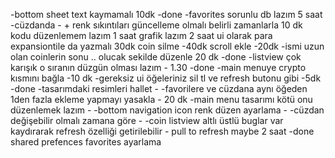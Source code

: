 -bottom sheet text kaymamalı 10dk -done
-favorites sorunlu db lazım  5 saat
-cüzdanda - + renk sıkıntıları
    güncelleme olmalı belirli zamanlarla 10 dk
    kodu düzenlemem lazım 1 saat
    grafik lazım 2 saat
    ui olarak para expansiontile da yazmalı 30dk 
    coin  silme -40dk
    scroll ekle -20dk
-ismi uzun olan coinlerin sonu .. olucak sekilde düzenle 20 dk -done
-listview çok karışık o sıranın düzgün olması lazım - 1.30 -done
-main menuye crypto kısmını bağla -10 dk
-gereksiz ui öğeleriniz sil tl ve refresh butonu gibi -5dk -done
-tasarımdaki resimleri hallet - 
-favorilere ve cüzdana aynı öğeden 1den fazla ekleme yapmayı yasakla - 20 dk
-main menu tasarımı kötü onu düzenlemek lazım -
-bottom navigation icon renk düzen ayarlama -
-cüzdan değişebilir olmalı zamana göre -
-coin listview altlı üstlü buglar var kaydırarak refresh özelliği getirilebilir - pull to refresh maybe 2 saat -done
shared prefences favorites ayarlama